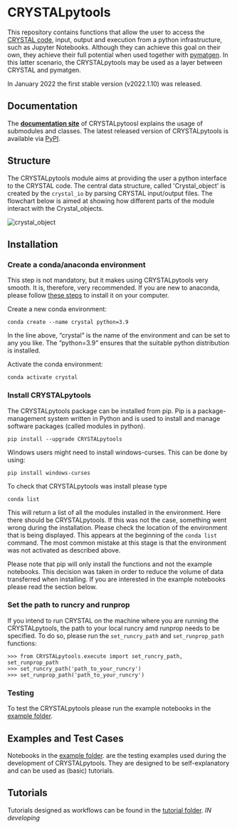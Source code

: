 # CRYSTALpytools

This repository contains functions that allow the user to access the [CRYSTAL code](https://www.crystal.unito.it/index.php), input, output and execution from a python infrastructure, such as Jupyter Notebooks. Although they can achieve this goal on their own, they achieve their full potential when used together with [pymatgen](https://pymatgen.org/index.html). In this latter scenario, the CRYSTALpytools may be used as a layer between CRYSTAL and pymatgen.

In January 2022 the first stable version (v2022.1.10) was released.

## Documentation

The **[documentation site](https://crystal-code-tools.github.io/CRYSTALpytools/)** of CRYSTALpytoosl explains the usage of submodules and classes. The latest released version of CRYSTALpytools is available via [PyPI](https://pypi.org/project/CRYSTALpytools/#history).

## Structure

The CRYSTALpytools module aims at providing the user a python interface to the CRYSTAL code. The central data structure, called 'Crystal_object' is created by the `crystal_io` by parsing CRYSTAL input/output files. The flowchart below is aimed at showing how different parts of the module interact with the Crystal_objects.

![crystal_object](docs_source/_static/crystal_object.png)

## Installation

### Create a conda/anaconda environment

This step is not mandatory, but it makes using CRYSTALpytools very smooth. It is, therefore, very recommended. If you are new to anaconda, please follow [these steps](https://docs.conda.io/projects/conda/en/latest/user-guide/install/index.html) to install it on your computer.

Create a new conda environment:

``` console
conda create --name crystal python=3.9
```

In the line above, “crystal” is the name of the environment and can be set to any you like. The “python=3.9” ensures that the suitable python distribution is installed.

Activate the conda environment:

``` console
conda activate crystal
```

### Install CRYSTALpytools

The CRYSTALpytools package can be installed from pip. Pip is a package-management system written in Python and is used to install and manage software packages (called modules in python).

``` console
pip install --upgrade CRYSTALpytools
```

Windows users might need to install windows-curses. This can be done by using:

``` console
pip install windows-curses
```

To check that CRYSTALpytools was install please type

``` console
conda list
```

This will return a list of all the modules installed in the environment. Here there should be CRYSTALpytools. If this was not the case, something went wrong during the installation. Please check the location of the environment that is being displayed. This appears at the beginning of the `conda list` command. The most common mistake at this stage is that the environment was not activated as described above.


Please note that pip will only install the functions and not the example notebooks. This decision was taken in order to reduce the volume of data transferred when installing. If you are interested in the example notebooks please read the section below.

### Set the path to runcry and runprop

If you intend to run CRYSTAL on the machine where you are running the CRYSTALpytools, the path to your local runcry amd runprop needs to be specified. To do so, please run the `set_runcry_path` and `set_runprop_path` functions:

``` console python
>>> from CRYSTALpytools.execute import set_runcry_path, set_runprop_path
>>> set_runcry_path('path_to_your_runcry')
>>> set_runprop_path('path_to_your_runcry')
```

### Testing

To test the CRYSTALpytools please run the example notebooks in the [example folder](examples/).

## Examples and Test Cases

Notebooks in the [example folder](examples/). are the testing examples used during the development of CRYSTALpytools. They are designed to be self-explanatory and can be used as (basic) tutorials.

## Tutorials

Tutorials designed as workflows can be found in the [tutorial folder](tutorial/). *IN developing*

